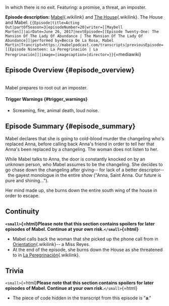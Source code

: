 In which there is no exit. Featuring: a promise, a threat, an imposter.

**Episode description:** [Mabel](Mabel_Martin "Mabel"){.wikilink} and
[The House](The_House "The House"){.wikilink}. The House and Mabel.
`{{Episode|title=Acting Out|partOfSeason=3|episodeNumber=20|writer=[[Maybell Marten]]|airDate=June 26, 2017|nextEpisode=[[Episode Twenty-One: The Mansion Of The Lady Of Abundance | The Mansion Of The Lady Of Abundance]]|performed by=Becca De La Rosa, Mabel Martin|Trancript=https://mabelpodcast.com/transcripts|previousEpisode=[[Episode Nineteen: La Peregrinación | La Peregrinación]]|image=|imagecaption=|director=}}`{=mediawiki}

## Episode Overview {#episode_overview}

\
Mabel prepares to root out an imposter.

#### **Trigger Warnings** {#trigger_warnings}

- Screaming, fire, animal death, loud noise.

## Episode Summary {#episode_summary}

Mabel declares that she is going to cold-blood murder the changeling
who\'s replaced Anna, before calling back Anna\'s friend in order to
tell her that Anna\'s been replaced by a changeling. The woman does not
listen to her.

While Mabel talks to Anna, the door is constantly knocked on by an
unknown person, who Mabel assumes to be the changeling. She decides to
go chase down the changeling after giving\-- for lack of a better
descriptor\--  the gayest monologue in the entire show (\"Anna, Saint
Anna. Our future is pure and shining\...\").

Her mind made up, she burns down the entire south wing of the house in
order to escape.

## Continuity

**`<small>`{=html}Please note that this section contains spoilers for
later episodes of Mabel. Continue at your own risk.`</small>`{=html}**

- Mabel calls back the woman that she picked up the phone call from in
  [Orientation](Episode_Seventeen:_Orientation "Orientation"){.wikilink}\--
  a Miss Reyes.
- At the end of the episode, she burns down the House as she threatened
  to in [La
  Peregrinación](Episode_Nineteen:_La_Peregrinación "La Peregrinación"){.wikilink}.

## Trivia

`<small>`{=html}**Please note that this section contains spoilers for
later episodes of Mabel. Continue at your own risk.**`</small>`{=html}

- The piece of code hidden in the transcript from this episode is
  \"**a**.\"
